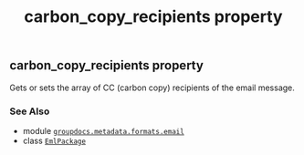 ﻿---
title: carbon_copy_recipients property
second_title: GroupDocs.Metadata for Python via .NET API References
description: 
type: docs
url: /python-net/groupdocs.metadata.formats.email/emlpackage/carbon_copy_recipients/
is_root: false
weight: 120
---

## carbon_copy_recipients property


Gets or sets the array of CC (carbon copy) recipients of the email message.

### See Also
* module [`groupdocs.metadata.formats.email`](../../)
* class [`EmlPackage`](/metadata/python-net/groupdocs.metadata.formats.email/emlpackage)

